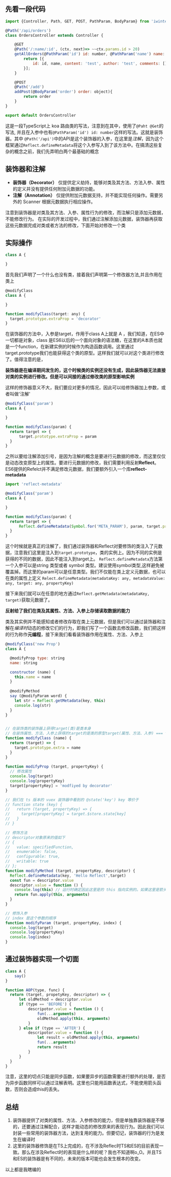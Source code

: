 ## 先看一段代码
```javascript
import {Controller, Path, GET, POST, PathParam, BodyParam} from 'iwinter'

@Path('/api/orders')
class OrdersController extends Controller {

    @GET
    @Path('/:name/:id', (ctx, next)=> ~~ctx.params.id > 20)
    getAllOrders(@PathParam('id') id: number, @PathParam('name') name: string){
        return [{
            id: id, name, content: 'test', author: 'test', comments: []
        }];
    }

    @POST
    @Path('/add')
    addPost(@BodyParam('order') order: object){
        return order
    }
}

export default OrdersController
```
这是一段TypeScript上 koa 路由类的写法，注意到在其中，使用了```@Paht @Get```的写法, 并且在入参中也有```@PathParam('id') id: number```这样的写法。这就是装饰器。其中 ```@Path('/api')```中的API是这个装饰器的入参，在这里是*注解*，因为这个框架通过```Reflect.defineMetadata```将这个入参写入到了该方法中。在搞清这些复杂的概念之前，我们先弄明白两个最基础的概念

## 装饰器和注解
* **装饰器（Decorator）** 仅提供定义劫持，能够对类及其方法、方法入参、属性的定义并没有提供任何附加元数据的功能。
* **注解（Annotation）** 仅提供附加元数据支持，并不能实现任何操作。需要另外的 Scanner 根据元数据执行相应操作。

注意到装饰器是对类及其方法、入参、属性行为的修改，而注解只是添加元数据，不能修改行为。
在实际的开发过程中，我们通过注解添加元数据，装饰器再获取这些元数据完成对类或者方法的修改，下面开始对修改一个类

## 实际操作
```javascript
class A {

}
```
首先我们声明了一个什么也没有类，接着我们声明第一个修改器方法,并且作用在类上
```javascript
@modifyClass
class A {

}

function modifyClass(target: any) {
  target.prototype.extraProp = 'decorator'
}
```
在装饰器的方法中，入参是target，作用于class A上就是 A ，我们知道，在ES中一切都是对象，class 是ES6以后的一个面向对象的语法糖，在这里的A本质也就是一个function，在新建实例的时候作为构造函数调用。这里通过target.prototype我们也能获得这个类的原型。这样我们就可以对这个类进行修改了。值得注意的是，

**装饰器是在编译期间发生的，这个时候类的实例还没有生成，因此装饰器无法直接对类的实例进行修改。但是可以间接的通过修改类的原型影响实例**

这样的修饰器意义不大，我们要应对更多的情况，因此可以给修饰器加上参数，或者叫做'注解'
```javascript
@modifyClass('param')
class A {

}

function modifyClass(param) {
  return target => {
      target.prototype.extraProp = param
  }
}
```
之所以要给注解添加引号，是因为注解的概念是要进行元数据的修改，而这里仅仅是动态改变原型上的属性。要进行元数据的修改，我们需要利用反射**Reflect**。 ES6提供的Refelct并不满足修改元数据，我们要额外引入一个库**reflect-metadata**

```javascript
import 'reflect-metadata'

@modifyClass('param')
class A {

}

function modifyClass(param) {
  return target => {
      Reflect.defineMetadata(Symbol.for('META_PARAM'), param, target.prototype)
  }
}
```
这个时候就是真正的注解了，我们通过装饰器和Reflect对要修饰的类注入了元数据，注意我们这里是注入到```target.prototype```，类的实例上。因为不同的实例是获得的不同的数据，因此不能注入到target上。
```Reflect.defineMetadata```方法第一个入参可以是string 类型或者 symbol 类型。建议使用symbol类型,这样避免被覆盖掉。而这里的param可以是任意类型。我们不仅能在类上定义元数据，也可以在类的属性上定义
```Relect.defineMetadata(metadataKey: any, metadataValue: any, target: any, propertyKey)```

接下来我们就可以在任意的地方通过```Reflect.getMetadata(metadataKey, target)```获取元数据了。

**反射给了我们在类及其属性、方法、入参上存储读取数据的能力**  

类及其实例并不能感知或者修改存取在类上元数据，但是我们可以通过装饰器和注解在*编译时*动态的修改它们的行为，即我们写了一个函数去修改函数，我们把这样的行为称作**元编程**，接下来我们看看装饰器作用在属性、方法、入参上
```javascript
@modifyClass('new Prop')
class A {

  @modifyProp type: string
  name: string

  constructor (name) {
    this.name = name
  }
  
  @modifyMethod
  say (@modifyParam word) {
    let str = Reflect.getMetadata(key, this)
    console.log(str)
  }
}


// 在装饰类的装饰器上获得target(类)是类本身
// 在装饰属性、方法、入参上获得的target的是类的原型target(属性、方法、入参) === target(类).prototype
function modifyClass (name) {
  return (target) => {
    target.prototype.extra = name
  }
}
 
function modifyProp (target, propertyKey) {
  // 修改属性
  console.log(target)
  console.log(propertyKey)
  target[propertyKey] = 'modfiyed by decorator'
}

// 我们在 ts 版本的 vuex 装饰器中看到的 @state('key') key 等价于
// function state (key) {
//   return (target, propertyKey) => {
//     target[propertyKey] = target.$store.state[key]
//   }
// }

// 修饰方法
// descriptor对象原来的值如下
// {
//   value: specifiedFunction,
//   enumerable: false,
//   configurable: true,
//   writable: true
// };
function modifyMethod (target, propertyKey, descriptor) {
  Reflect.defineMetadata(key, 'Hello Reflect',target)
  const fun = descriptor.value
  descriptor.value = function () {
    console.log(this) // 运行时确定因此这里是的 this 指向实例的。如果这里是箭头函数，this则指向undefined
    return fun.apply(this, arguments)
  }
}

// 修饰入参
// index 是这个参数的顺序
function modifyParam (target, propertyKey, index) {
  console.log(target)
  console.log(propertyKey)
  console.log(index)
}
```

## 通过装饰器实现一个切面
```javascript
class A {
    say()
}

function AOP(type, func) {
  return (target, propetyKey, descriptor) => {
      let oldMethod = descriptor.value
      if (type == 'BEFORE') {
          descripotor.value = function () {
              fun(...arguments)
              oldMethod.apply(this, arguments)
          }
      } else if (type == 'AFTER') {
          descripotor.value = function () {
              let result = oldMethod.apply(this, arguments)
              fun(...arguments)
              return result
          }
      }
  }
}
```
注意，这里的切点只能是同步函数，如果要异步的函数需要进行额外的处理，是否为异步函数同样可以通过注解表明。这里也只能用函数表达式，不能使用箭头函数，否则会造成this的丢失。

## 总结
1. 装饰器提供了对类的属性、方法、入参修改的能力，但是单独靠装饰器是不够的，还要通过注解配合，这样才能动态的修改原来的表现行为。因此我们可以封装一些常用的装饰器方法，达到复用的能力。但要切记，装饰器的行为是发生在编译时
2. 这里的装饰器修饰是在TS上完成的，在不涉及Reflec时TS和ES的目前表现一致。那么在涉及Reflect时的表现是什么样的呢？我也不知道啊o_O。并且TS和ES的装饰器是有不同的，未来的版本可能也会发生根本的改变。

以上都是我瞎编的